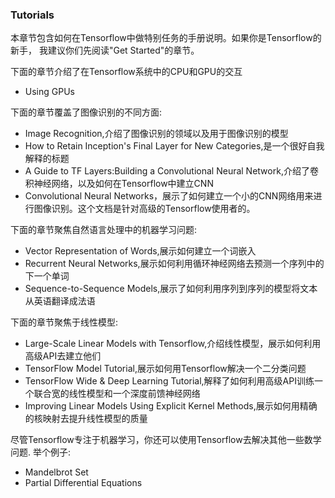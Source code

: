 ### Tutorials
本章节包含如何在Tensorflow中做特别任务的手册说明。如果你是Tensorflow的新手，
我建议你们先阅读"Get Started"的章节。

下面的章节介绍了在Tensorflow系统中的CPU和GPU的交互
- Using GPUs

下面的章节覆盖了图像识别的不同方面:
- Image Recognition,介绍了图像识别的领域以及用于图像识别的模型
- How to Retain Inception's Final Layer for New Categories,是一个很好自我解释的标题
- A Guide to TF Layers:Building a Convolutional Neural Network,介绍了卷积神经网络，以及如何在Tensorflow中建立CNN
- Convolutional Neural Networks，展示了如何建立一个小的CNN网络用来进行图像识别。这个文档是针对高级的Tensorflow使用者的。

下面的章节聚焦自然语言处理中的机器学习问题:
- Vector Representation of Words,展示如何建立一个词嵌入
- Recurrent Neural Networks,展示如何利用循环神经网络去预测一个序列中的下一个单词
- Sequence-to-Sequence Models,展示了如何利用序列到序列的模型将文本从英语翻译成法语

下面的章节聚焦于线性模型:
- Large-Scale Linear Models with Tensorflow,介绍线性模型，展示如何利用高级API去建立他们
- TensorFlow Model Tutorial,展示如何用Tensorflow解决一个二分类问题
- TensorFlow Wide & Deep Learning Tutorial,解释了如何利用高级API训练一个联合宽的线性模型和一个深度前馈神经网络
- Improving Linear Models Using Explicit Kernel Methods,展示如何用精确的核映射去提升线性模型的质量

尽管Tensorflow专注于机器学习，你还可以使用Tensorflow去解决其他一些数学问题.
举个例子:
- Mandelbrot Set
- Partial Differential Equations
